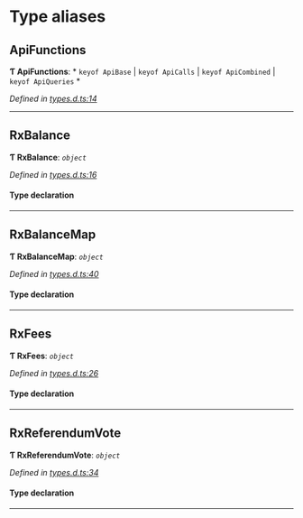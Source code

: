 

# Type aliases

<a id="apifunctions"></a>

##  ApiFunctions

**Ƭ ApiFunctions**: * `keyof ApiBase` &#124; `keyof ApiCalls` &#124; `keyof ApiCombined` &#124; `keyof ApiQueries`
*

*Defined in [types.d.ts:14](https://github.com/polkadot-js/api/blob/ae54a71/packages/api-observable/src/types.d.ts#L14)*

___
<a id="rxbalance"></a>

##  RxBalance

**Ƭ RxBalance**: *`object`*

*Defined in [types.d.ts:16](https://github.com/polkadot-js/api/blob/ae54a71/packages/api-observable/src/types.d.ts#L16)*

#### Type declaration

___
<a id="rxbalancemap"></a>

##  RxBalanceMap

**Ƭ RxBalanceMap**: *`object`*

*Defined in [types.d.ts:40](https://github.com/polkadot-js/api/blob/ae54a71/packages/api-observable/src/types.d.ts#L40)*

#### Type declaration

[index: `string`]: [RxBalance](_types_d_.md#rxbalance)

___
<a id="rxfees"></a>

##  RxFees

**Ƭ RxFees**: *`object`*

*Defined in [types.d.ts:26](https://github.com/polkadot-js/api/blob/ae54a71/packages/api-observable/src/types.d.ts#L26)*

#### Type declaration

___
<a id="rxreferendumvote"></a>

##  RxReferendumVote

**Ƭ RxReferendumVote**: *`object`*

*Defined in [types.d.ts:34](https://github.com/polkadot-js/api/blob/ae54a71/packages/api-observable/src/types.d.ts#L34)*

#### Type declaration

___

